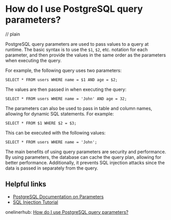 # How do I use PostgreSQL query parameters?
// plain

PostgreSQL query parameters are used to pass values to a query at runtime. The basic syntax is to use the `$1`, `$2`, etc. notation for each parameter, and then provide the values in the same order as the parameters when executing the query.

For example, the following query uses two parameters:

```
SELECT * FROM users WHERE name = $1 AND age = $2;
```

The values are then passed in when executing the query:

```
SELECT * FROM users WHERE name = 'John' AND age = 32;
```

The parameters can also be used to pass in table and column names, allowing for dynamic SQL statements. For example:

```
SELECT * FROM $1 WHERE $2 = $3;
```

This can be executed with the following values:

```
SELECT * FROM users WHERE name = 'John';
```

The main benefits of using query parameters are security and performance. By using parameters, the database can cache the query plan, allowing for better performance. Additionally, it prevents SQL injection attacks since the data is passed in separately from the query.

## Helpful links

- [PostgreSQL Documentation on Parameters](https://www.postgresql.org/docs/current/static/sql-syntax-calling-funcs.html#SQL-SYNTAX-VARIABLES)
- [SQL Injection Tutorial](https://www.w3schools.com/sql/sql_injection.asp)

onelinerhub: [How do I use PostgreSQL query parameters?](https://onelinerhub.com/postgresql/how-do-i-use-postgresql-query-parameters)